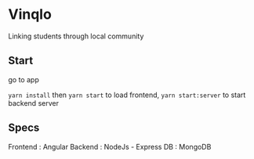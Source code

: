 # Vinqlo
Linking students through local community

## Start
go to app

``yarn install`` then
``yarn start`` to load frontend, ``yarn start:server`` to start backend server  

## Specs 

Frontend : Angular 
Backend : NodeJs - Express
DB : MongoDB 
